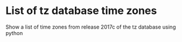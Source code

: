 # List of tz database time zones
Show a list of time zones from release 2017c of the tz database using python
